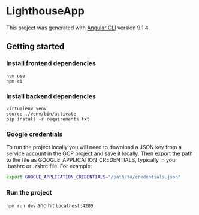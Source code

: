 # LighthouseApp

This project was generated with [Angular CLI](https://github.com/angular/angular-cli) version 9.1.4.

## Getting started

### Install frontend dependencies

```
nvm use
npm ci
```

### Install backend dependencies

```
virtualenv venv
source ./venv/bin/activate
pip install -r requirements.txt
```

### Google credentials

To run the project locally you will need to download a JSON key from
a service account in the GCP project and save it locally. Then export the path
to the file as GOOGLE_APPLICATION_CREDENTIALS, typically in your .bashrc or
.zshrc file. For example:

```sh
export GOOGLE_APPLICATION_CREDENTIALS="/path/to/credentials.json"
```

### Run the project

`npm run dev` and hit `localhost:4200`.
